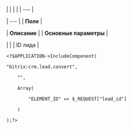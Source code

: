 |  |  |  |
| --- |

| --- |
| **Поле** |

| **Описание** |
| **Основные параметры** |

| |
| ID лида |

```
<?$APPLICATION->IncludeComponent(

"bitrix:crm.lead.convert",

	"",

	Array(

		"ELEMENT_ID" => $_REQUEST["lead_id"]

	)

);?>


```